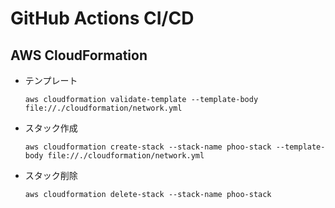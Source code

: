 # GitHub Actions CI/CD

## AWS CloudFormation
- テンプレート
  ```
  aws cloudformation validate-template --template-body file://./cloudformation/network.yml
  ```

- スタック作成
  ```
  aws cloudformation create-stack --stack-name phoo-stack --template-body file://./cloudformation/network.yml
  ```

- スタック削除
  ```
  aws cloudformation delete-stack --stack-name phoo-stack
  ```
